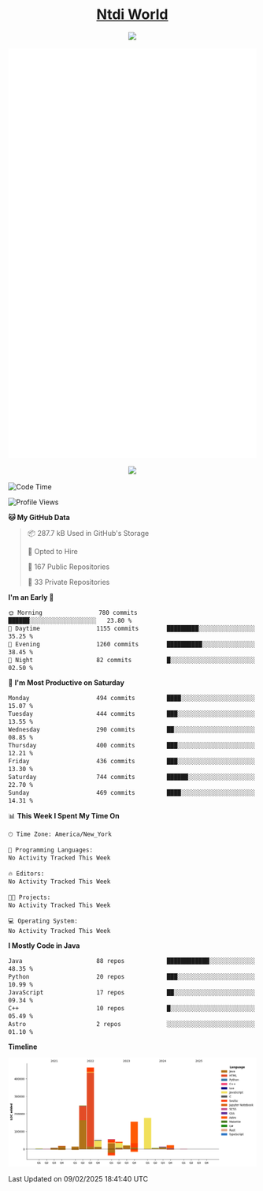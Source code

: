 <h1 align="center"><a href="https://www.ntdi.world">Ntdi World</a></h1>
<p align="center">
  <a href="https://github.com/n-tdi"><img src="https://readme-typing-svg.herokuapp.com?lines=FullStack+Developer;Web+Developer;Open-Source+Enthusiast;Java+Developer;Spigot-API%20Developer;&center=true&width=500&height=50"></a>
</p>

<div align="center">
  <img src="/github-metrics.svg"></img>
  
  <img src="https://komarev.com/ghpvc/?username=n-tdi&color=green"></img>
</div>

<!-- May use later.. idk -->
<!-- <a href="http://www.github.com/n-tdi"><img src="https://github-readme-stats.vercel.app/api?username=n-tdi&show_icons=true&hide=&count_private=true&title_color=0891b2&text_color=ffffff&icon_color=0891b2&bg_color=1c1917&hide_border=true&show_icons=true" alt="n-tdi's GitHub stats" /></a> -->

<!--START_SECTION:waka-->
![Code Time](http://img.shields.io/badge/Code%20Time-324%20hrs%2046%20mins-blue)

![Profile Views](http://img.shields.io/badge/Profile%20Views-0-blue)

**🐱 My GitHub Data** 

> 📦 287.7 kB Used in GitHub's Storage 
 > 
> 💼 Opted to Hire
 > 
> 📜 167 Public Repositories 
 > 
> 🔑 33 Private Repositories 
 > 
**I'm an Early 🐤** 

```text
🌞 Morning                780 commits         ██████░░░░░░░░░░░░░░░░░░░   23.80 % 
🌆 Daytime                1155 commits        █████████░░░░░░░░░░░░░░░░   35.25 % 
🌃 Evening                1260 commits        ██████████░░░░░░░░░░░░░░░   38.45 % 
🌙 Night                  82 commits          █░░░░░░░░░░░░░░░░░░░░░░░░   02.50 % 
```
📅 **I'm Most Productive on Saturday** 

```text
Monday                   494 commits         ████░░░░░░░░░░░░░░░░░░░░░   15.07 % 
Tuesday                  444 commits         ███░░░░░░░░░░░░░░░░░░░░░░   13.55 % 
Wednesday                290 commits         ██░░░░░░░░░░░░░░░░░░░░░░░   08.85 % 
Thursday                 400 commits         ███░░░░░░░░░░░░░░░░░░░░░░   12.21 % 
Friday                   436 commits         ███░░░░░░░░░░░░░░░░░░░░░░   13.30 % 
Saturday                 744 commits         ██████░░░░░░░░░░░░░░░░░░░   22.70 % 
Sunday                   469 commits         ████░░░░░░░░░░░░░░░░░░░░░   14.31 % 
```


📊 **This Week I Spent My Time On** 

```text
🕑︎ Time Zone: America/New_York

💬 Programming Languages: 
No Activity Tracked This Week

🔥 Editors: 
No Activity Tracked This Week

🐱‍💻 Projects: 
No Activity Tracked This Week

💻 Operating System: 
No Activity Tracked This Week
```

**I Mostly Code in Java** 

```text
Java                     88 repos            ████████████░░░░░░░░░░░░░   48.35 % 
Python                   20 repos            ███░░░░░░░░░░░░░░░░░░░░░░   10.99 % 
JavaScript               17 repos            ██░░░░░░░░░░░░░░░░░░░░░░░   09.34 % 
C++                      10 repos            █░░░░░░░░░░░░░░░░░░░░░░░░   05.49 % 
Astro                    2 repos             ░░░░░░░░░░░░░░░░░░░░░░░░░   01.10 % 
```



**Timeline**

![Lines of Code chart](https://raw.githubusercontent.com/n-tdi/n-tdi/main/assets/bar_graph.png)


 Last Updated on 09/02/2025 18:41:40 UTC
<!--END_SECTION:waka-->
